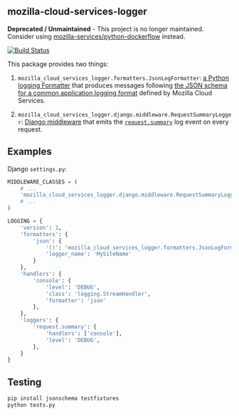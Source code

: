mozilla-cloud-services-logger
-----------------------------

**Deprecated / Unmaintained** - This project is no longer maintained. Consider using [mozilla-services/python-dockerflow](https://github.com/mozilla-services/python-dockerflow) instead.

[![Build Status](https://travis-ci.org/mozilla/mozilla-cloud-services-logger.svg?branch=master)](https://travis-ci.org/mozilla/mozilla-cloud-services-logger)

This package provides two things:

1. `mozilla_cloud_services_logger.formatters.JsonLogFormatter`: [a Python
   logging Formatter][formatter] that produces messages following [the JSON
   schema for a common application logging format][mozlog] defined by Mozilla
   Cloud Services.

2. `mozilla_cloud_services_logger.django.middleware.RequestSummaryLogger`:
   [Django middleware][middleware] that emits the [`request.summary`][requestsummary]
   log event on every request.

[formatter]: https://docs.python.org/3/library/logging.html#formatter-objects
[mozlog]: https://github.com/mozilla-services/Dockerflow/blob/master/docs/mozlog.md
[middleware]: https://docs.djangoproject.com/en/1.8/topics/http/middleware/
[requestsummary]: https://github.com/mozilla-services/Dockerflow/blob/master/docs/mozlog.md#application-request-summary-type-requestsummary

## Examples

Django `settings.py`:

```python
MIDDLEWARE_CLASSES = (
    # ...
    'mozilla_cloud_services_logger.django.middleware.RequestSummaryLogger',
    # ...
)

LOGGING = {
    'version': 1,
    'formatters': {
        'json': {
            '()': 'mozilla_cloud_services_logger.formatters.JsonLogFormatter',
            'logger_name': 'MySiteName'
        }
    },
    'handlers': {
        'console': {
            'level': 'DEBUG',
            'class': 'logging.StreamHandler',
            'formatter': 'json'
        },
    },
    'loggers': {
        'request.summary': {
            'handlers': ['console'],
            'level': 'DEBUG',
        },
    }
}
```

## Testing

```python
pip install jsonschema testfixtures
python tests.py
```
